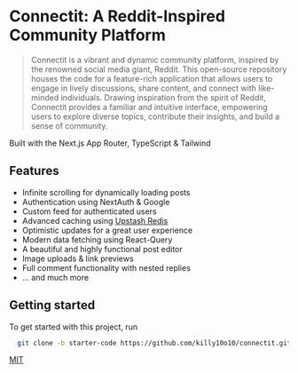# Connectit: A Reddit-Inspired Community Platform

> Connectit is a vibrant and dynamic community platform, inspired by the renowned social media giant, Reddit. This open-source repository houses the code for a feature-rich application that allows users to engage in lively discussions, share content, and connect with like-minded individuals. Drawing inspiration from the spirit of Reddit, Connectit provides a familiar and intuitive interface, empowering users to explore diverse topics, contribute their insights, and build a sense of community.

Built with the Next.js App Router, TypeScript & Tailwind

## Features

- Infinite scrolling for dynamically loading posts
- Authentication using NextAuth & Google
- Custom feed for authenticated users
- Advanced caching using [Upstash Redis](https://upstash.com/?utm_source=Josh2)
- Optimistic updates for a great user experience
- Modern data fetching using React-Query
- A beautiful and highly functional post editor
- Image uploads & link previews
- Full comment functionality with nested replies
- ... and much more

## Getting started

To get started with this project, run

```bash
  git clone -b starter-code https://github.com/killy10o10/connectit.git
```

[MIT](https://choosealicense.com/licenses/mit/)
